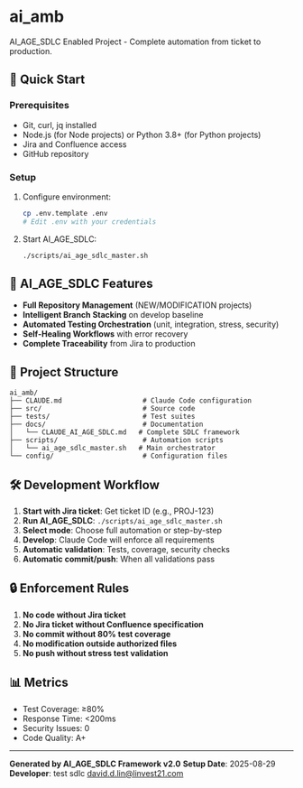 # ai_amb

AI_AGE_SDLC Enabled Project - Complete automation from ticket to production.

## 🚀 Quick Start

### Prerequisites
- Git, curl, jq installed
- Node.js (for Node projects) or Python 3.8+ (for Python projects)
- Jira and Confluence access
- GitHub repository

### Setup
1. Configure environment:
   ```bash
   cp .env.template .env
   # Edit .env with your credentials
   ```

2. Start AI_AGE_SDLC:
   ```bash
   ./scripts/ai_age_sdlc_master.sh
   ```

## 🎯 AI_AGE_SDLC Features

- **Full Repository Management** (NEW/MODIFICATION projects)
- **Intelligent Branch Stacking** on develop baseline
- **Automated Testing Orchestration** (unit, integration, stress, security)
- **Self-Healing Workflows** with error recovery
- **Complete Traceability** from Jira to production

## 📁 Project Structure

```
ai_amb/
├── CLAUDE.md                    # Claude Code configuration
├── src/                         # Source code
├── tests/                       # Test suites
├── docs/                        # Documentation
│   └── CLAUDE_AI_AGE_SDLC.md   # Complete SDLC framework
├── scripts/                     # Automation scripts
│   └── ai_age_sdlc_master.sh   # Main orchestrator
└── config/                      # Configuration files
```

## 🛠️ Development Workflow

1. **Start with Jira ticket**: Get ticket ID (e.g., PROJ-123)
2. **Run AI_AGE_SDLC**: `./scripts/ai_age_sdlc_master.sh`
3. **Select mode**: Choose full automation or step-by-step
4. **Develop**: Claude Code will enforce all requirements
5. **Automatic validation**: Tests, coverage, security checks
6. **Automatic commit/push**: When all validations pass

## 🔒 Enforcement Rules

1. **No code without Jira ticket**
2. **No Jira ticket without Confluence specification**
3. **No commit without 80% test coverage**
4. **No modification outside authorized files**
5. **No push without stress test validation**

## 📊 Metrics

- Test Coverage: ≥80%
- Response Time: <200ms
- Security Issues: 0
- Code Quality: A+

---

**Generated by AI_AGE_SDLC Framework v2.0**
**Setup Date**: 2025-08-29
**Developer**: test sdlc <david.d.lin@linvest21.com>
